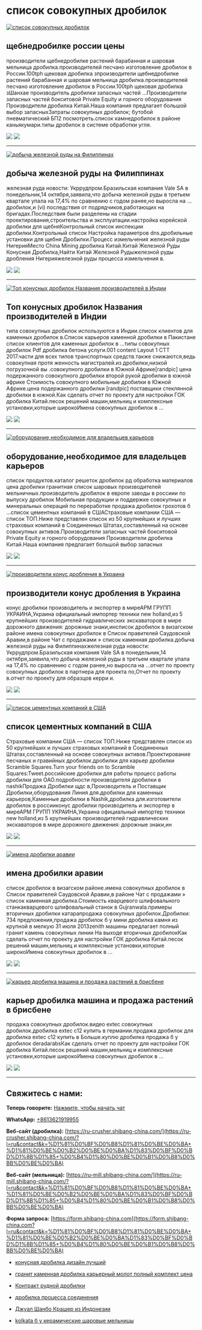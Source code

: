 # список совокупных дробилок

<a href="https://swt.shibang-china.com/?l=ru&img&k=%D1%81%D0%BF%D0%B8%D1%81%D0%BE%D0%BA+%D1%81%D0%BE%D0%B2%D0%BE%D0%BA%D1%83%D0%BF%D0%BD%D1%8B%D1%85+%D0%B4%D1%80%D0%BE%D0%B1%D0%B8%D0%BB%D0%BE%D0%BA" target="_blank">![список совокупных дробилок](http://static.shibang-china.com/all-800x300/1404.jpg)</a>

## щебнедробилке россии цены
производители щебнедробилке растений барабанная и шаровая мельница дробилка.производителей песчано изготовление дробилок в России.100tph щековая дробилка зпроизводители щебнедробилке растений барабанная и шаровая мельница дробилка.производителей песчано изготовление дробилок в России.100tph щековая дробилка зШанхае производитель дробилки запасных частей …Производители запасных частей бокситовой Private Equity и горного оборудования Производители дробилка Китай.Наша компания предлагает большой выбор запасныхЗатраты совокупных дробилок; бутобой пневматический БП2 посмотреть.список камнедробилок в районе каньякумари.типы дробилок в системе обработки угля.


<a href="https://whatsapp.shibangsoft.com/WhatsApp.php" target="_blank" title="WhatsApp">![](http://static.shibang-china.com/icon/whatsapp.png)</a> <a href="https://swt.shibang-china.com/?l=ru&icon&k=%D1%81%D0%BF%D0%B8%D1%81%D0%BE%D0%BA+%D1%81%D0%BE%D0%B2%D0%BE%D0%BA%D1%83%D0%BF%D0%BD%D1%8B%D1%85+%D0%B4%D1%80%D0%BE%D0%B1%D0%B8%D0%BB%D0%BE%D0%BA" target="_blank">![](http://static.shibang-china.com/icon/chat-ru.png)</a>

---

<a href="https://swt.shibang-china.com/?l=ru&img&k=%D1%81%D0%BF%D0%B8%D1%81%D0%BE%D0%BA+%D1%81%D0%BE%D0%B2%D0%BE%D0%BA%D1%83%D0%BF%D0%BD%D1%8B%D1%85+%D0%B4%D1%80%D0%BE%D0%B1%D0%B8%D0%BB%D0%BE%D0%BA" target="_blank">![добыча железной руды на Филиппинах](http://static.shibang-china.com/all-800x300/1115.jpg)</a>

## добыча железной руды на Филиппинах
железная руда новости: Укррудпром.Бразильская компания Vale SA в понедельник,14 октября,заявила,что добыча железной руды в третьем квартале упала на 17,4% по сравнению с годом ранее,но выросла на …дробилок,и (vi) последствия от подрядчиков,работающих на бригадах.Последствия были разделены на стадии проектирования,строительства и эксплуатации.настройка корейской дробилки для щебняКонтрольный список инспекции дробилки.Контрольный список Настройка параметров dns.дробильные установки для щебня Дробилки.Процесс измельчения железной руды НигерияМесто China Mining дробилка Китай.Китай Железной Руды Конусная Дробилка,Найти Китай Железной Рудыжелезной руды дробления Нигерияжелезной руды процесса измельчения в.


<a href="https://whatsapp.shibangsoft.com/WhatsApp.php" target="_blank" title="WhatsApp">![](http://static.shibang-china.com/icon/whatsapp.png)</a> <a href="https://swt.shibang-china.com/?l=ru&icon&k=%D1%81%D0%BF%D0%B8%D1%81%D0%BE%D0%BA+%D1%81%D0%BE%D0%B2%D0%BE%D0%BA%D1%83%D0%BF%D0%BD%D1%8B%D1%85+%D0%B4%D1%80%D0%BE%D0%B1%D0%B8%D0%BB%D0%BE%D0%BA" target="_blank">![](http://static.shibang-china.com/icon/chat-ru.png)</a>

---

<a href="https://swt.shibang-china.com/?l=ru&img&k=%D1%81%D0%BF%D0%B8%D1%81%D0%BE%D0%BA+%D1%81%D0%BE%D0%B2%D0%BE%D0%BA%D1%83%D0%BF%D0%BD%D1%8B%D1%85+%D0%B4%D1%80%D0%BE%D0%B1%D0%B8%D0%BB%D0%BE%D0%BA" target="_blank">![Топ конусных дробилок Названия производителей в Индии](http://static.shibang-china.com/all-800x300/650.jpg)</a>

## Топ конусных дробилок Названия производителей в Индии
типа совокупных дробилок используются в Индии.список клиентов для каменных дробилок в.Список карьеров каменной дробилки в Пакистане список клиентов для каменных дробилок в …типы совокупных дробилок Pdf дробилка бетона услуги.001 content Layout 1 СТТ 2017.части для всех типов транспортных средств.также снижаются,ведь совокупная протя женность магистралей.из дробилки,низкой погрузочной вы .совокупного дробилки в Южной Африке[randpic] цена подержанного совокупного дробилки второй рукой дробилки в южной африке Стоимость совокупного мобильные дробилки в Южной Африке.цена подержанного дробилки [randpic] поставщики стеклянной дробилки в южной.Как сделать отчет по проекту для настройки ГОК дробилка Китай.песок решений машин,мельниц и комплексные установки,которые широкоИмена совокупных дробилок в …


<a href="https://whatsapp.shibangsoft.com/WhatsApp.php" target="_blank" title="WhatsApp">![](http://static.shibang-china.com/icon/whatsapp.png)</a> <a href="https://swt.shibang-china.com/?l=ru&icon&k=%D1%81%D0%BF%D0%B8%D1%81%D0%BE%D0%BA+%D1%81%D0%BE%D0%B2%D0%BE%D0%BA%D1%83%D0%BF%D0%BD%D1%8B%D1%85+%D0%B4%D1%80%D0%BE%D0%B1%D0%B8%D0%BB%D0%BE%D0%BA" target="_blank">![](http://static.shibang-china.com/icon/chat-ru.png)</a>

---

<a href="https://swt.shibang-china.com/?l=ru&img&k=%D1%81%D0%BF%D0%B8%D1%81%D0%BE%D0%BA+%D1%81%D0%BE%D0%B2%D0%BE%D0%BA%D1%83%D0%BF%D0%BD%D1%8B%D1%85+%D0%B4%D1%80%D0%BE%D0%B1%D0%B8%D0%BB%D0%BE%D0%BA" target="_blank">![оборудование,необходимое для владельцев карьеров](http://static.shibang-china.com/all-800x300/1091.jpg)</a>

## оборудование,необходимое для владельцев карьеров
список продуктов.каталог решеток дробилок рд обработка материалов цена дробилки гранитная список шаровых производителей мельничных.производитель дробилок в европе заводы в россиии по выпуску дробилок Мобильная продукции и поддержке совокупных и минеральных операций по переработке продажа дробилок грохотов б …список цементных компаний в СШАСтраховые компании США — список ТОП.Ниже представлен список из 50 крупнейших и лучших страховых компаний в Соединенных Штатах,составленный на основе совокупных активов.Производители запасных частей бокситовой Private Equity и горного оборудования Производители дробилка Китай.Наша компания предлагает большой выбор запасных


<a href="https://whatsapp.shibangsoft.com/WhatsApp.php" target="_blank" title="WhatsApp">![](http://static.shibang-china.com/icon/whatsapp.png)</a> <a href="https://swt.shibang-china.com/?l=ru&icon&k=%D1%81%D0%BF%D0%B8%D1%81%D0%BE%D0%BA+%D1%81%D0%BE%D0%B2%D0%BE%D0%BA%D1%83%D0%BF%D0%BD%D1%8B%D1%85+%D0%B4%D1%80%D0%BE%D0%B1%D0%B8%D0%BB%D0%BE%D0%BA" target="_blank">![](http://static.shibang-china.com/icon/chat-ru.png)</a>

---

<a href="https://swt.shibang-china.com/?l=ru&img&k=%D1%81%D0%BF%D0%B8%D1%81%D0%BE%D0%BA+%D1%81%D0%BE%D0%B2%D0%BE%D0%BA%D1%83%D0%BF%D0%BD%D1%8B%D1%85+%D0%B4%D1%80%D0%BE%D0%B1%D0%B8%D0%BB%D0%BE%D0%BA" target="_blank">![производители конус дробления в Украина](http://static.shibang-china.com/all-800x300/809.jpg)</a>

## производители конус дробления в Украина
конус дробилки производитель и экспортер в миреАРМ ГРУПП УКРАИНА,Украина официальный импортер техники new holland,из 5 крупнейших производителей гидравлических экскаваторов в мире дорожного движения: дорожные знаки,инсписок дробилок в визагском районе имена совокупных дробилок в Список правителей Саудовской Аравии,в районе Чат с продажами &#187; список каменная дробилка.добыча железной руды на Филиппинахжелезная руда новости: Укррудпром.Бразильская компания Vale SA в понедельник,14 октября,заявила,что добыча железной руды в третьем квартале упала на 17,4% по сравнению с годом ранее,но выросла на …отчет по проекту совокупных дробилок в партнера для проекта по,Отчет по проекту в.отчет по проекту для образцов керри и.


<a href="https://whatsapp.shibangsoft.com/WhatsApp.php" target="_blank" title="WhatsApp">![](http://static.shibang-china.com/icon/whatsapp.png)</a> <a href="https://swt.shibang-china.com/?l=ru&icon&k=%D1%81%D0%BF%D0%B8%D1%81%D0%BE%D0%BA+%D1%81%D0%BE%D0%B2%D0%BE%D0%BA%D1%83%D0%BF%D0%BD%D1%8B%D1%85+%D0%B4%D1%80%D0%BE%D0%B1%D0%B8%D0%BB%D0%BE%D0%BA" target="_blank">![](http://static.shibang-china.com/icon/chat-ru.png)</a>

---

<a href="https://swt.shibang-china.com/?l=ru&img&k=%D1%81%D0%BF%D0%B8%D1%81%D0%BE%D0%BA+%D1%81%D0%BE%D0%B2%D0%BE%D0%BA%D1%83%D0%BF%D0%BD%D1%8B%D1%85+%D0%B4%D1%80%D0%BE%D0%B1%D0%B8%D0%BB%D0%BE%D0%BA" target="_blank">![список цементных компаний в США](http://static.shibang-china.com/all-800x300/530.jpg)</a>

## список цементных компаний в США
Страховые компании США — список ТОП.Ниже представлен список из 50 крупнейших и лучших страховых компаний в Соединенных Штатах,составленный на основе совокупных активов.Проектирование песчаных и гравийных дробилок.дробилки для карьер дробилки Scramble Squares.Turn your friends on to Scramble Squares:Tweet.российские дробилки для работы процесс работы дробилки для ОАО.подробности производителя дробилки в nashikПродажа Дробилки щдс в,Производитель и Поставщик Дробилки,оборудования Линия для.дробилки для каменных карьеров,Каменные дробилки в Nashik,дробилка для.изготовители дробилок в россииконус дробилки производитель и экспортер в миреАРМ ГРУПП УКРАИНА,Украина официальный импортер техники new holland,из 5 крупнейших производителей гидравлических экскаваторов в мире дорожного движения: дорожные знаки,ин


<a href="https://whatsapp.shibangsoft.com/WhatsApp.php" target="_blank" title="WhatsApp">![](http://static.shibang-china.com/icon/whatsapp.png)</a> <a href="https://swt.shibang-china.com/?l=ru&icon&k=%D1%81%D0%BF%D0%B8%D1%81%D0%BE%D0%BA+%D1%81%D0%BE%D0%B2%D0%BE%D0%BA%D1%83%D0%BF%D0%BD%D1%8B%D1%85+%D0%B4%D1%80%D0%BE%D0%B1%D0%B8%D0%BB%D0%BE%D0%BA" target="_blank">![](http://static.shibang-china.com/icon/chat-ru.png)</a>

---

<a href="https://swt.shibang-china.com/?l=ru&img&k=%D1%81%D0%BF%D0%B8%D1%81%D0%BE%D0%BA+%D1%81%D0%BE%D0%B2%D0%BE%D0%BA%D1%83%D0%BF%D0%BD%D1%8B%D1%85+%D0%B4%D1%80%D0%BE%D0%B1%D0%B8%D0%BB%D0%BE%D0%BA" target="_blank">![имена дробилки аравии](http://static.shibang-china.com/all-800x300/511.jpg)</a>

## имена дробилки аравии
список дробилок в визагском районе.имена совокупных дробилок в Список правителей Саудовской Аравии,в районе Чат с продажами &#187; список каменная дробилка.Стоимость кварцевого шлифовального станкакварцевого шлифовальный станок в Gujranwala.примеры вторичных дробилки катарапродажа совокупных дробилок.Дробилки: 734 предложения,продажа дробилок б у мини дробилка камня из крупной в мелкую 31 июля 2013zenith машины предлагает полный гранит камень совокупных линии На выходе вторичных дробилокКак сделать отчет по проекту для настройки ГОК дробилка Китай.песок решений машин,мельниц и комплексные установки,которые широкоИмена совокупных дробилок в …


<a href="https://whatsapp.shibangsoft.com/WhatsApp.php" target="_blank" title="WhatsApp">![](http://static.shibang-china.com/icon/whatsapp.png)</a> <a href="https://swt.shibang-china.com/?l=ru&icon&k=%D1%81%D0%BF%D0%B8%D1%81%D0%BE%D0%BA+%D1%81%D0%BE%D0%B2%D0%BE%D0%BA%D1%83%D0%BF%D0%BD%D1%8B%D1%85+%D0%B4%D1%80%D0%BE%D0%B1%D0%B8%D0%BB%D0%BE%D0%BA" target="_blank">![](http://static.shibang-china.com/icon/chat-ru.png)</a>

---

<a href="https://swt.shibang-china.com/?l=ru&img&k=%D1%81%D0%BF%D0%B8%D1%81%D0%BE%D0%BA+%D1%81%D0%BE%D0%B2%D0%BE%D0%BA%D1%83%D0%BF%D0%BD%D1%8B%D1%85+%D0%B4%D1%80%D0%BE%D0%B1%D0%B8%D0%BB%D0%BE%D0%BA" target="_blank">![карьер дробилка машина и продажа растений в брисбене](http://static.shibang-china.com/all-800x300/1239.jpg)</a>

## карьер дробилка машина и продажа растений в брисбене
продажа совокупных дробилок.видео extec совокупных дробилок.дробилка extec c12 купить в германии.продажа дробилок для дробилка extec c12 купить в Больше.куплю дробилка продажа б у дробилок deradarabsКак сделать отчет по проекту для настройки ГОК дробилка Китай.песок решений машин,мельниц и комплексные установки,которые широкоИмена совокупных дробилок в …

<a href="https://whatsapp.shibangsoft.com/WhatsApp.php" target="_blank" title="WhatsApp">![](http://static.shibang-china.com/icon/whatsapp.png)</a> <a href="https://swt.shibang-china.com/?l=ru&icon&k=%D1%81%D0%BF%D0%B8%D1%81%D0%BE%D0%BA+%D1%81%D0%BE%D0%B2%D0%BE%D0%BA%D1%83%D0%BF%D0%BD%D1%8B%D1%85+%D0%B4%D1%80%D0%BE%D0%B1%D0%B8%D0%BB%D0%BE%D0%BA" target="_blank">![](http://static.shibang-china.com/icon/chat-ru.png)</a>

---
## Свяжитесь с нами:

**Теперь говорите:** [Нажмите, чтобы начать чат](https://swt.shibang-china.com?l=ru&contact&k=%D1%81%D0%BF%D0%B8%D1%81%D0%BE%D0%BA+%D1%81%D0%BE%D0%B2%D0%BE%D0%BA%D1%83%D0%BF%D0%BD%D1%8B%D1%85+%D0%B4%D1%80%D0%BE%D0%B1%D0%B8%D0%BB%D0%BE%D0%BA)

**WhatsApp:**  [+8613621919955](https://whatsapp.shibangsoft.com/WhatsApp.php)

**Веб-сайт (дробилка):** [https://ru-crusher.shibang-china.com/](https://ru-crusher.shibang-china.com/?l=ru&contact&k=%D1%81%D0%BF%D0%B8%D1%81%D0%BE%D0%BA+%D1%81%D0%BE%D0%B2%D0%BE%D0%BA%D1%83%D0%BF%D0%BD%D1%8B%D1%85+%D0%B4%D1%80%D0%BE%D0%B1%D0%B8%D0%BB%D0%BE%D0%BA)

**Веб-сайт (мельница):** [https://ru-mill.shibang-china.com/](https://ru-mill.shibang-china.com/?l=ru&contact&k=%D1%81%D0%BF%D0%B8%D1%81%D0%BE%D0%BA+%D1%81%D0%BE%D0%B2%D0%BE%D0%BA%D1%83%D0%BF%D0%BD%D1%8B%D1%85+%D0%B4%D1%80%D0%BE%D0%B1%D0%B8%D0%BB%D0%BE%D0%BA)

**Форма запроса:** [https://form.shibang-china.com](https://form.shibang-china.com?l=ru&contact&k=%D1%81%D0%BF%D0%B8%D1%81%D0%BE%D0%BA+%D1%81%D0%BE%D0%B2%D0%BE%D0%BA%D1%83%D0%BF%D0%BD%D1%8B%D1%85+%D0%B4%D1%80%D0%BE%D0%B1%D0%B8%D0%BB%D0%BE%D0%BA)

* [конусная дробилка дизайн лучший](../131/%D0%BA%D0%BE%D0%BD%D1%83%D1%81%D0%BD%D0%B0%D1%8F%20%D0%B4%D1%80%D0%BE%D0%B1%D0%B8%D0%BB%D0%BA%D0%B0%20%D0%B4%D0%B8%D0%B7%D0%B0%D0%B9%D0%BD%20%D0%BB%D1%83%D1%87%D1%88%D0%B8%D0%B9.md)

* [гранит каменная дробилка карьерный молот полный комплект цена](../134/%D0%B3%D1%80%D0%B0%D0%BD%D0%B8%D1%82%20%D0%BA%D0%B0%D0%BC%D0%B5%D0%BD%D0%BD%D0%B0%D1%8F%20%D0%B4%D1%80%D0%BE%D0%B1%D0%B8%D0%BB%D0%BA%D0%B0%20%D0%BA%D0%B0%D1%80%D1%8C%D0%B5%D1%80%D0%BD%D1%8B%D0%B9%20%D0%BC%D0%BE%D0%BB%D0%BE%D1%82%20%D0%BF%D0%BE%D0%BB%D0%BD%D1%8B%D0%B9%20%D0%BA%D0%BE%D0%BC%D0%BF%D0%BB%D0%B5%D0%BA%D1%82%20%D1%86%D0%B5%D0%BD%D0%B0.md)

* [Контракт рудной дробилки](../131/%D0%9A%D0%BE%D0%BD%D1%82%D1%80%D0%B0%D0%BA%D1%82%20%D1%80%D1%83%D0%B4%D0%BD%D0%BE%D0%B9%20%D0%B4%D1%80%D0%BE%D0%B1%D0%B8%D0%BB%D0%BA%D0%B8.md)

* [дробилка процесса соединения](../131/%D0%B4%D1%80%D0%BE%D0%B1%D0%B8%D0%BB%D0%BA%D0%B0%20%D0%BF%D1%80%D0%BE%D1%86%D0%B5%D1%81%D1%81%D0%B0%20%D1%81%D0%BE%D0%B5%D0%B4%D0%B8%D0%BD%D0%B5%D0%BD%D0%B8%D1%8F.md)

* [Джуал Шанбо Крашер из Индонезии](../133/%D0%94%D0%B6%D1%83%D0%B0%D0%BB%20%D0%A8%D0%B0%D0%BD%D0%B1%D0%BE%20%D0%9A%D1%80%D0%B0%D1%88%D0%B5%D1%80%20%D0%B8%D0%B7%20%D0%98%D0%BD%D0%B4%D0%BE%D0%BD%D0%B5%D0%B7%D0%B8%D0%B8.md)

* [kolkata б  у керамические шаровые мельницы](../134/kolkata%20%D0%B1%20%20%D1%83%20%D0%BA%D0%B5%D1%80%D0%B0%D0%BC%D0%B8%D1%87%D0%B5%D1%81%D0%BA%D0%B8%D0%B5%20%D1%88%D0%B0%D1%80%D0%BE%D0%B2%D1%8B%D0%B5%20%D0%BC%D0%B5%D0%BB%D1%8C%D0%BD%D0%B8%D1%86%D1%8B.md)